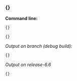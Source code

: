 ### {}

**Command line:**

```bash
{}
```

```
{}
```

*Output on branch (debug build):*
```
{}
```

*Output on release-6.6*
```
{}
```

